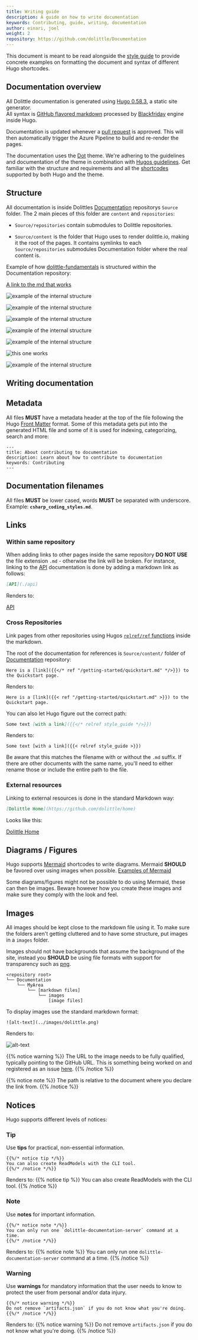 ```yaml
---
title: Writing guide
description: A guide on how to write documentation
keywords: Contributing, guide, writing, documentation
author: einari, joel
weight: 2
repository: https://github.com/dolittle/Documentation
---
```


This document is meant to be read alongside the [style guide](./style_guide) to provide concrete examples on formatting the document and syntax of different Hugo shortcodes.

## Documentation overview

All Dolittle documentation is generated using [Hugo 0.58.3](https://gohugo.io), a static site generator.  
All syntax is [GitHub flavored markdown](https://github.github.com/gfm/) processed by [Blackfriday](https://github.com/russross/blackfriday) engine inside Hugo.

Documentation is updated whenever a [pull request](https://help.github.com/articles/about-pull-requests/) is approved. This will then automatically trigger the Azure Pipeline to build and re-render the pages.

The documentation uses the [Dot](https://github.com/Gethugothemes/dot-hugo-documentation-theme.git) theme.
We're adhering to the guidelines and documentation of the theme in combination with [Hugos guidelines](https://gohugo.io/documentation/).
Get familiar with the structure and requirements and all the [shortcodes](https://gohugo.io/content-management/shortcodes/) supported by both Hugo and the theme.

## Structure
All documentation is inside Dolittles [Documentation](https://github.com/dolittle/Documentation) repositorys `Source` folder. The 2 main pieces of this folder are `content` and `repositories`:

* `Source/repositories` contain submodules to Dolittle repositories.

* `Source/content` is the folder that Hugo uses to render dolittle.io, making it the root of the pages. It contains symlinks to each `Source/repositories` submodules Documentation folder where the real content is.

Example of how [dolittle-fundamentals](https://github.com/dolittle-fundamentals) is structured within the Documentation repository:

[A link to the md that works](../images/lol/)

![example of the internal structure](../images/pic.jpg)

![example of the internal structure](../../images/pic.jpg)

![example of the internal structure](../../../images/pic.jpg)

![example of the internal structure](./images/pic.jpg)

![example of the internal structure](images/pic.jpg)

![this one works](../pic.jpg)

![example of the internal structure](pic.jpg)

## Writing documentation

## Metadata

All files **MUST** have a metadata header at the top of the file following the Hugo [Front Matter](https://gohugo.io/content-management/front-matter/) format. Some of this metadata gets put into the generated HTML file and some of it is used for indexing, categorizing, search and more:

```text
---
title: About contributing to documentation
description: Learn about how to contribute to documentation
keywords: Contributing
---
```

## Documentation filenames

All files **MUST** be lower cased, words **MUST** be separated with underscore. Example: **`csharp_coding_styles.md`**.

## Links

### Within same repository

When adding links to other pages inside the same repository **DO NOT USE** the file extension `.md` - otherwise the link
will be broken. For instance, linking to the [API](./api) documentation is done by adding a markdown link
as follows:

```markdown
[API](./api)
```

Renders to:

[API](./api)


### Cross Repositories
Link pages from other repositories using Hugos [`relref/ref` functions](https://gohugo.io/content-management/shortcodes/#ref-and-relref) inside the markdown.

The root of the documentation for references is `Source/content/` folder of [Documentation](https://github.com/dolittle/Documentation) repository:

```console
Here is a [link]({{</* ref "/getting-started/quickstart.md" */>}}) to the Quickstart page.
```

Renders to:
```
Here is a [link]({{< ref "/getting-started/quickstart.md" >}}) to the Quickstart page.
```

You can also let Hugo figure out the correct path:

```markdown
Some text [with a link]({{</* relref style_guide */>}})
```

Renders to:
```
Some text [with a link]({{< relref style_guide >}})
```

Be aware that this matches the filename with or without the `.md` suffix. If there are other documents with the same name, you'll need to either rename those or include the entire path to the file.


### External resources

Linking to external resources is done in the standard Markdown way:

```markdown
[Dolittle Home](https://github.com/dolittle/home)
```

Looks like this:

[Dolittle Home](https://github.com/dolittle/home)


## Diagrams / Figures
Hugo supports [Mermaid](https://mermaidjs.github.io) shortcodes to write diagrams. Mermaid **SHOULD** be favored over using images when possible. [Examples of Mermaid](https://docdock.netlify.com/shortcodes/mermaid/)

Some diagrams/figures might not be possible to do using Mermaid, these can then be images. Beware however how you create these images and make sure they comply with the look and feel.

## Images

All images should be kept close to the markdown file using it.
To make sure the folders aren't getting cluttered and to have some structure, put images in a `images` folder.

Images should not have backgrounds that assume the background of the site, instead you **SHOULD** be using file formats with support for transparency such as [png](https://en.wikipedia.org/wiki/Portable_Network_Graphics).

```
<repository root>
└── Documentation
    └── MyArea
        └── [markdown files]
            └── images
                [image files]
```

To display images use the standard markdown format:
```
![alt-text](../images/dolittle.png)
```
Renders to:

![alt-text](../dolittle.png)

{{% notice warning %}}
The URL to the image needs to be fully qualified, typically pointing to the GitHub URL.
This is something being worked on and registered as an issue [here](https://github.com/dolittle/Documentation/issues/13).
{{% /notice %}}

{{% notice note %}}
The path is relative to the document where you declare the link from.
{{% /notice %}}


## Notices
Hugo supports different levels of notices:

### Tip
Use **tips** for practical, non-essential information.
```
{{%/* notice tip */%}}
You can also create ReadModels with the CLI tool.
{{%/* /notice */%}}
```
Renders to:
{{% notice tip %}}
You can also create ReadModels with the CLI tool.
{{% /notice %}}

### Note
Use **notes** for important information.
```
{{%/* notice note */%}}
You can only run one `dolittle-documentation-server` command at a time.
{{%/* /notice */%}}
```
Renders to:
{{% notice note %}}
You can only run one `dolittle-documentation-server` command at a time.
{{% /notice %}}

### Warning
Use **warnings** for mandatory information that the user needs to know to protect the user from personal and/or data injury.
```
{{%/* notice warning */%}}
Do not remove `artifacts.json` if you do not know what you're doing.
{{%/* /notice */%}}
```
Renders to:
{{% notice warning %}}
Do not remove `artifacts.json` if you do not know what you're doing.
{{% /notice %}}

